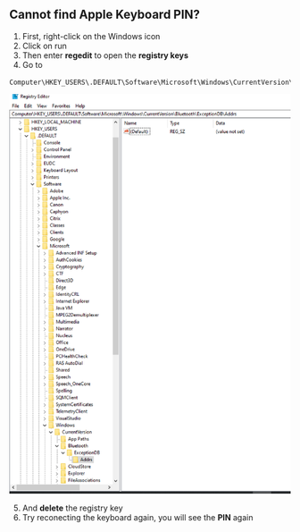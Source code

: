 ## Cannot find Apple Keyboard PIN?

1. First, right-click on the Windows icon
2. Click on run
3. Then enter **regedit** to open the **registry keys**
4. Go to 
```
Computer\HKEY_USERS\.DEFAULT\Software\Microsoft\Windows\CurrentVersion\Bluetooth\ExceptionDB\Addrs
```

![](./images/registry_keys.PNG)

5. And **delete** the registry key
6. Try reconecting the keyboard again, you will see the **PIN** again
